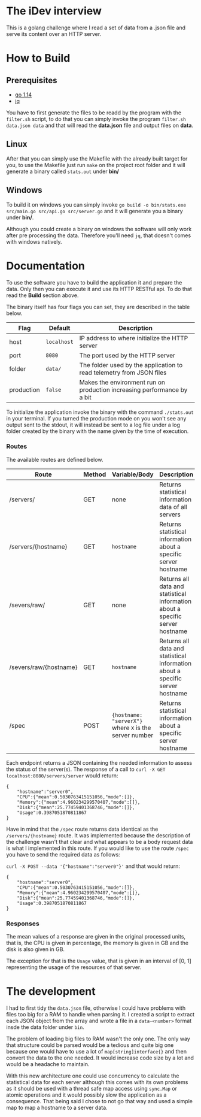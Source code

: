 # The iDev interview

This is a golang challenge where I read a set of data from a .json file and
serve its content over an HTTP server.

# How to Build

## Prerequisites

- [go 1.14](https://golang.org/dl/)
- [jq](https://stedolan.github.io/jq/download/)

You have to first generate the files to be readd by the program with the
`filter.sh` script, to do that you can simply invoke the program `filter.sh
data.json data` and that will read the **data.json** file and output files on
**data**.

## Linux

After that you can simply use the Makefile with the already built target for
you, to use the Makefile just run `make` on the project root folder and it will
generate a binary called `stats.out` under **bin/**

## Windows

To build it on windows you can simply invoke `go build -o bin/stats.exe
src/main.go src/api.go src/server.go` and it will generate you a binary under
**bin/**.

Although you could create a binary on windows the software will only work after
pre processing the data. Therefore you'll need `jq`, that doesn't comes with
windows natively.

# Documentation

To use the software you have to build the application it and prepare the data.
Only then you can execute it and use its HTTP RESTful api. To do that read the
**Build** section above.

The binary itself has four flags you can set, they are described in the table
below.

| Flag | Default | Description |
|------|---------|-------------|
| host | `localhost`| IP address to where initialize the HTTP server |
| port | `8080` | The port used by the HTTP server |
| folder | `data/` | The folder used by the application to read telemetry from JSON files |
| production | `false` | Makes the environment run on production increasing performance by a bit |

To initialize the application invoke the binary with the command `./stats.out`
in your terminal. If you turned the production mode on you won't see any output
sent to the stdout, it will instead be sent to a log file under a log folder
created by the binary with the name given by the time of execution.

### Routes

The available routes are defined below.

| Route | Method | Variable/Body | Description |
|-------|--------|----------|-------------|
| /servers/ | GET | none | Returns statistical information data of all servers |
| /servers/{hostname} | GET | `hostname` | Returns statistical information about a specific server hostname |
| /severs/raw/ | GET | none | Returns all data and statistical information about a specific server hostname |
| /severs/raw/{hostname} | GET | `hostname` | Returns all data and statistical information about a specific server hostname |
| /spec | POST | `{hostname: "serverX"}` where `X` is the server number | Returns statistical information about a specific server hostname |

Each endpoint returns a JSON containing the needed information to assess the
status of the server(s). The response of a call to
`curl -X GET localhost:8080/servers/server` would return:

```
{
    "hostname":"server0",
    "CPU":{"mean":0.5030763415151056,"mode":[]},
    "Memory":{"mean":4.960234299570407,"mode":[]},
    "Disk":{"mean":25.77459401368746,"mode":[]},
    "Usage":0.3987051870811867
}
```

Have in mind that the `/spec` route returns data identical as the
`/servers/{hostname}` route. It was implemented because the description of the
challenge wasn't that clear and what appears to be a body request data is what I
implemented in this route. If you would like to use the route `/spec` you have
to send the required data as follows:

`curl -X POST --data '{"hostname":"server0"}'` and  that would return:

```
{
    "hostname":"server0",
    "CPU":{"mean":0.5030763415151056,"mode":[]},
    "Memory":{"mean":4.960234299570407,"mode":[]},
    "Disk":{"mean":25.77459401368746,"mode":[]},
    "Usage":0.3987051870811867
}
```

### Responses

The mean values of a response are given in the original processed units, that
is, the CPU is given in percentage, the memory is given in GB and the disk is
also given in GB.

The exception for that is the `Usage` value, that is given in an interval of [0,
1] representing the usage of the resources of that server.

# The development

I had to first tidy the `data.json` file, otherwise I could have problems with
files too big for a RAM to handle when parsing it. I created a script to extract
each JSON object from the array and wrote a file in a `data-<number>` format
insde the data folder under `bin`.

The problem of loading big files to RAM wasn't the only one. The only way that
structure could be parsed would be a tedious and quite big one because one would
have to use a lot of `map[string]interface{}` and then convert the data to the
one needed. It would increase code size by a lot and would be a headache to
maintain.

With this new architecture one could use concurrency to calculate the
statistical data for each server although this comes with its own problems as it
should be used with a thread safe map access using `sync.Map` or atomic
operations and it would possibly slow the application as a consequence. That
being said I chose to not go that way and used a simple map to map a hostname to
a server data.